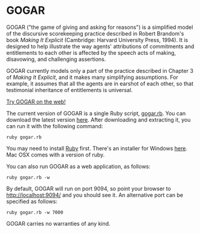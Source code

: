 # GOGAR

GOGAR ("the game of giving and asking for reasons") is a simplified
model of the discursive scorekeeping practice described in Robert
Brandom's book *Making It Explicit* (Cambridge: Harvard University
Press, 1994). It is designed to help illustrate the way agents'
attributions of commitments and entitlements to each other is
affected by the speech acts of making, disavowing, and challenging
assertions.

GOGAR currently models only a part of the practice described in
Chapter 3 of *Making It Explicit*, and it makes many simplifying
assumptions. For example, it assumes that all the agents are in
earshot of each other, so that testimonial inheritance of
entitlements is universal.

[Try GOGAR on the web!](http://johnmacfarlane.net:9094/)

The current version of GOGAR is a single Ruby script,
[gogar.rb](http://github.com/jgm/gogar/master/gogar.rb).
You can download the latest version
[here](http://github.com/jgm/gogar/tarball/master). After downloading
and extracting it, you can run it with the following command:

    ruby gogar.rb

You may need to install [Ruby](http://www.ruby-lang.org) first.
There's an installer for Windows
[here](http://rubyforge.org/frs/?group_id=167). Mac OSX comes
with a version of ruby.

You can also run GOGAR as a web application, as follows:

    ruby gogar.rb -w

By default, GOGAR will run on port 9094, so point your browser to
<http://localhost:9094/> and you should see it.  An alternative port
can be specified as follows:

    ruby gogar.rb -w 7000

GOGAR carries no warranties of any kind.

